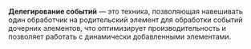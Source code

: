 **Делегирование событий** — это техника, позволяющая навешивать один обработчик на родительский элемент для обработки событий дочерних элементов, что оптимизирует производительность и позволяет работать с динамически добавленными элементами.